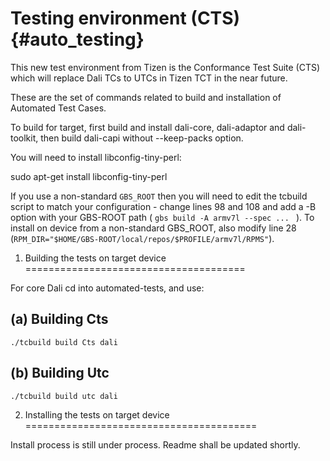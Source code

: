 Testing environment (CTS)  {#auto_testing}
=========================

This new test environment from Tizen is the Conformance Test Suite (CTS) which will replace Dali TCs to UTCs in Tizen TCT in the near future.

These are the set of commands related to build and installation of Automated Test Cases.

To build for target, first build and install dali-core, dali-adaptor and dali-toolkit, then build dali-capi without --keep-packs option.

You will need to install libconfig-tiny-perl:

sudo apt-get install libconfig-tiny-perl

If you use a non-standard `GBS_ROOT` then you will need to edit the tcbuild script to match your configuration - change lines 98 and 108 and add a -B option with your GBS-ROOT path ( `gbs build -A armv7l --spec ... ` ).
To install on device from a non-standard GBS_ROOT, also modify line 28 (`RPM_DIR="$HOME/GBS-ROOT/local/repos/$PROFILE/armv7l/RPMS"`).


1. Building the tests on target device
======================================

For core Dali cd into automated-tests, and use:

  (a) Building Cts 
  -------------------
    ./tcbuild build Cts dali

  (b) Building Utc
  -------------------
    ./tcbuild build utc dali


2. Installing the tests on target device 
========================================

Install process is still under process.
Readme shall be updated shortly.
